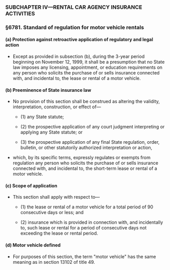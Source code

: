 ### SUBCHAPTER IV—RENTAL CAR AGENCY INSURANCE ACTIVITIES

### §6781. Standard of regulation for motor vehicle rentals
#### (a) Protection against retroactive application of regulatory and legal action
* Except as provided in subsection (b), during the 3-year period beginning on November 12, 1999, it shall be a presumption that no State law imposes any licensing, appointment, or education requirements on any person who solicits the purchase of or sells insurance connected with, and incidental to, the lease or rental of a motor vehicle.

#### (b) Preeminence of State insurance law
* No provision of this section shall be construed as altering the validity, interpretation, construction, or effect of—

  * (1) any State statute;

  * (2) the prospective application of any court judgment interpreting or applying any State statute; or

  * (3) the prospective application of any final State regulation, order, bulletin, or other statutorily authorized interpretation or action,


* which, by its specific terms, expressly regulates or exempts from regulation any person who solicits the purchase of or sells insurance connected with, and incidental to, the short-term lease or rental of a motor vehicle.

#### (c) Scope of application
* This section shall apply with respect to—

  * (1) the lease or rental of a motor vehicle for a total period of 90 consecutive days or less; and

  * (2) insurance which is provided in connection with, and incidentally to, such lease or rental for a period of consecutive days not exceeding the lease or rental period.

#### (d) Motor vehicle defined
* For purposes of this section, the term "motor vehicle" has the same meaning as in section 13102 of title 49.